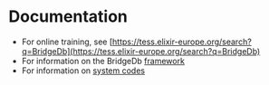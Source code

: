 # Documentation

 * For online training, see [https://tess.elixir-europe.org/search?q=BridgeDb](https://tess.elixir-europe.org/search?q=BridgeDb)
 * For information on the BridgeDb [framework](framework.md)
 * For information on [system codes](system-codes.md)
